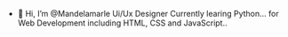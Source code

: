 - 👋 Hi, I’m @Mandelamarle Ui/Ux Designer 
Currently learing Python... for Web Development including HTML, CSS and JavaScript..

<!---
Mandelamarle/Mandelamarle is a ✨ special ✨ repository because its `README.md` (this file) appears on your GitHub profile.
You can click the Preview link to take a look at your changes..
--->
